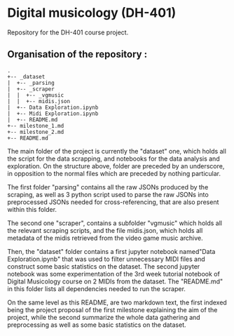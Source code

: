 # Digital musicology (DH-401)
Repository for the DH-401 course project.

## Organisation of the repository :

```
.
+-- _dataset
|  +-- _parsing
|  +-- _scraper
|  |  +-- _vgmusic
|  |  +-- midis.json
|  +-- Data Exploration.ipynb
|  +-- Midi Exploration.ipynb
|  +-- README.md
+-- milestone_1.md
+-- milestone_2.md
+-- README.md
```

The main folder of the project is currently the "dataset" one, which holds all the script for the data scrapping, and notebooks for the data analysis and exploration. On the structure above, folder are preceded by an underscore, in opposition to the normal files which are preceded by nothing particular. 

The first folder "parsing" contains all the raw JSONs produced by the scraping, as well as 3 python script used to parse the raw JSONs into preprocessed JSONs needed for cross-referencing, that are also present within this folder.

The second one "scraper", contains a subfolder "vgmusic" which holds all the relevant scraping scripts, and the file midis.json, which holds all metadata of the midis retrieved from the video game music archive.

Then, the "dataset" folder contains a first jupyter notebook  named"Data Exploration.ipynb" that was used to filter unnecessary MIDI files and construct some basic statistics on the dataset. The second jupyter notebook was some experimentation of the 3rd week tutorial notebook of Digital Musicology course on 2 MIDIs from the dataset. The "README.md" in this folder lists all dependencies needed to run the scraper.

On the same level as this README, are two markdown text, the first indexed being the project proposal of the first milestone explaining the aim of the project, while the second summarize the whole data gathering and preprocessing as well as some basic statistics on the dataset. 
